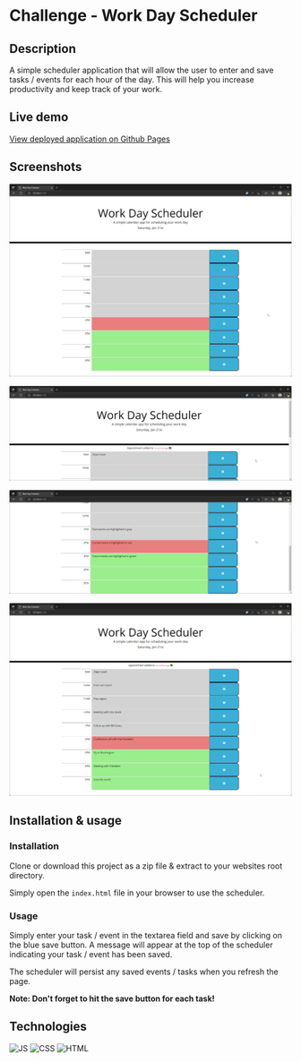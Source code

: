 # Challenge - Work Day Scheduler

## Description

A simple scheduler application that will allow the user to enter and save tasks / events for each hour of the day. This will help you increase productivity and keep track of your work.

## Live demo

[View deployed application on Github Pages](https://gurdeep-ninja.github.io/Work-Day-Scheduler/)


## Screenshots
![Screenshot 1 of Code Quiz](./images/screenshot1.png)

![Screenshot 2 of Code Quiz](./images/screenshot2.png)

![Screenshot 3 of Code Quiz](./images/screenshot3.png)

![Screenshot 4 of Code Quiz](./images/screenshot4.png)

## Installation & usage

### Installation

Clone or download this project as a zip file & extract to your websites root directory.

Simply open the `index.html` file in your browser to use the scheduler.

### Usage

Simply enter your task / event in the textarea field and save by clicking on the blue save button. A message will  appear at the top of the scheduler indicating your task / event has been saved.

The scheduler will persist any saved events / tasks when you refresh the page.

**Note: Don't forget to hit the save button for each task!**

## Technologies
![JS](https://img.shields.io/badge/javascript-74%25-blue) ![CSS](https://img.shields.io/badge/html-15%25-green)  ![HTML](https://img.shields.io/badge/html-11%25-red) 